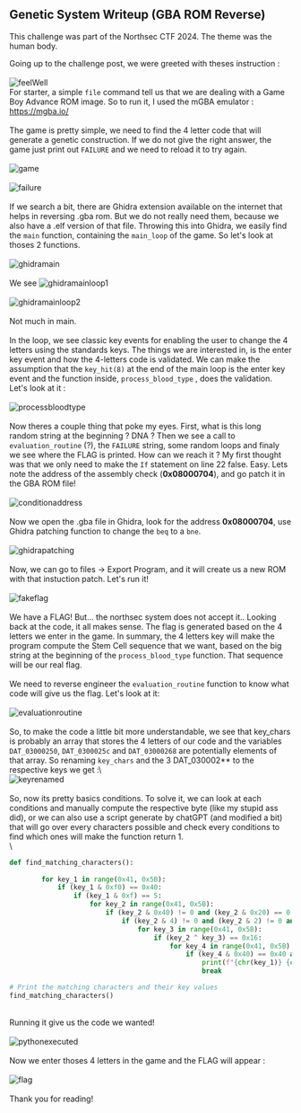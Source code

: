 ## Genetic System Writeup (GBA ROM Reverse)

This challenge was part of the Northsec CTF 2024. The theme was the human body.

Going up to the challenge post, we were greeted with theses instruction :\
\
![feelWell](/images/geneticsystem/FeelWell.png)
\
For starter, a simple `file` command tell us that we are dealing with a Game Boy Advance ROM image. So to run it, I used the mGBA emulator : https://mgba.io/ \
\
The game is pretty simple, we need to find the 4 letter code that will generate a genetic construction. If we do not give the right answer, the game just print out `FAILURE` and we need to reload it to try again.\
\
![game](/images/geneticsystem/game.png)\
\
![failure](/images/geneticsystem/gameFailure.png)\
\
If we search a bit, there are Ghidra extension available on the internet that helps in reversing .gba rom. But we do not really need them, because we also have a .elf version of that file. Throwing this into Ghidra, we easily find the `main` function, containing the `main_loop` of the game. So let's look at thoses 2 functions.\
\
![ghidramain](/images/geneticsystem/ghidraMain.png)\
\
We see
![ghidramainloop1](/images/geneticsystem/ghidraMain_Loop1.png)\
\
![ghidramainloop2](/images/geneticsystem/ghidraMain_Loop2.png)\
\
Not much in main.\
\
In the loop, we see classic key events for enabling the user to change the 4 letters using the standards keys. The things we are interested in, is the enter key event and how the 4-letters code is validated. We can make the assumption that the `key_hit(8)` at the end of the main loop is the enter key event and the function inside, `process_blood_type` , does the validation. Let's look at it :\
\
![processbloodtype](/images/geneticsystem/ghidra_ProcessBloodType.png)\
\
Now theres a couple thing that poke my eyes. First, what is this long random string at the beginning ? DNA ? Then we see a call to `evaluation_routine` (?), the `FAILURE` string, some random loops and finaly we see where the FLAG is printed. How can we reach it ? My first thought was that we only need to make the `If` statement on line 22 false. Easy. Lets note the address of the assembly check (**0x08000704**), and go patch it in the GBA ROM file!\
\
![conditionaddress](/images/geneticsystem/conditionAddress.png)\
\
Now we open the .gba file in Ghidra, look for the address **0x08000704**, use Ghidra patching function to change the `beq` to a `bne`.\
\
![ghidrapatching](/images/geneticsystem/ghidraGBAPatching.png)\
\
Now, we can go to files -> Export Program, and it will create us a new ROM with that instuction patch. Let's run it!\
\
![fakeflag](/images/geneticsystem/fakeFlag.png)\
\
We have a FLAG! But... the northsec system does not accept it.. Looking back at the code, it all makes sense. The flag is generated based on the 4 letters we enter in the game. In summary, the 4 letters key will make the program compute the Stem Cell sequence that we want, based on the big string at the beginning of the `process_blood_type` function. That sequence will be our real flag.\
\
We need to reverse engineer the `evaluation_routine` function to know what code will give us the flag. Let's look at it: \
\
![evaluationroutine](/images/geneticsystem/ghidra_evaluationRoutine.png)\
\
So, to make the code a little bit more understandable, we see that key_chars is probably an array that stores the 4 letters of our code and the variables `DAT_03000250`, `DAT_0300025c` and `DAT_03000268` are potentially elements of that array. So renaming `key_chars` and the 3 DAT_030002** to the respective keys we get :\ 
\
![keyrenamed](/images/geneticsystem/keyRenamed.png)\
\
So, now its pretty basics conditions. To solve it, we can look at each conditions and manually compute the respective byte (like my stupid ass did), or we can also use a script generate by chatGPT (and modified a bit) that will go over every characters possible and check every conditions to find which ones will make the function return 1.\
\
```py
def find_matching_characters():
	
		for key_1 in range(0x41, 0x5B):
		    if (key_1 & 0xf0) == 0x40:
		        if (key_1 & 0xf) == 5:
		            for key_2 in range(0x41, 0x5B):
		                if (key_2 & 0x40) != 0 and (key_2 & 0x20) == 0 and (key_2 & 0x10) == 0 and (key_2 & 8) == 0:
		                    if (key_2 & 4) != 0 and (key_2 & 2) != 0 and (key_2 & 1) != 0:
		                        for key_3 in range(0x41, 0x5B):
		                            if (key_2 ^ key_3) == 0x16:
		                                for key_4 in range(0x41, 0x5B):
		                                    if (key_4 & 0x40) == 0x40 and (key_4 & 0xf) == 0xb:
		                                        print(f"{chr(key_1)} {chr(key_2)} {chr(key_3)} {chr(key_4)}")
		                                        break

# Print the matching characters and their key values
find_matching_characters()
```
\
Running it give us the code we wanted!\
\
![pythonexecuted](/images/geneticsystem/pythonExecuted.png)\
\
Now we enter thoses 4 letters in the game and the FLAG will appear :\
\
![flag](/images/geneticsystem/flag.png)\
\
Thank you for reading!